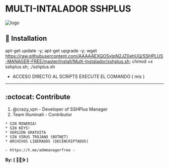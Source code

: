 ﻿# MULTI-INTALADOR SSHPLUS

![logo](https://github.com/AAAAAEXQOSyIpN2JZ0ehUQ/SSHPLUS-MANAGER-FREE/blob/master/Imagenes/Multi_Instalador_sshplus.png)

## :book: Installation

apt-get update -y; apt-get upgrade -y; wget https://raw.githubusercontent.com/AAAAAEXQOSyIpN2JZ0ehUQ/SSHPLUS-MANAGER-FREE/master/Install/Multi-Instalador/sshplus.sh; chmod +x sshplus.sh; ./sshplus.sh

* ACCESO DIRECTO AL SCRIPTS EXECUTE EL COMANDO ( mis )

-------------------------------------------------------------------------------

## :octocat: Contribute

1. @crazy_vpn - Developer of SSHPlus Manager
2. Team Illuminati - Contributor 

```
* SIN MINERIA! 
* SIN KEYS! 
* VERSION GRATUITA 
* SIN VIRUS TROJANO (BOTNET) 
* ARCHIVOS LIBERADOS (DECENCRIPTADOS)
```

```
☆ https://t.me/admmanagerfree ☆
```

**By: [  ⃘⃤꙰✰ ]**